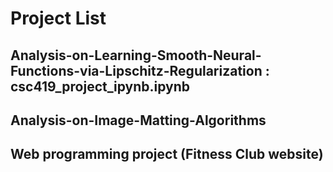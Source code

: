 #  Project List
## Analysis-on-Learning-Smooth-Neural-Functions-via-Lipschitz-Regularization : csc419_project_ipynb.ipynb
## Analysis-on-Image-Matting-Algorithms
## Web programming project (Fitness Club website)
